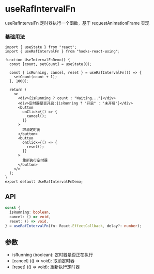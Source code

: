# useRafIntervalFn

useRafIntervalFn 定时器执行一个函数，基于 requestAnimationFrame 实现

### 基础用法

```tsx
import { useState } from "react";
import { useRafIntervalFn } from "hooks-react-using";

function UseIntervalFnDemo() {
  const [count, setCount] = useState(0);

  const { isRunning, cancel, reset } = useRafIntervalFn(() => {
    setCount(count + 1);
  }, 1000);

  return (
    <>
      <div>{isRunning ? count : "Waiting..."}</div>
      <div>定时器是否开启:{isRunning ? "开启" : "未开启"}</div>
      <button
        onClick={() => {
          cancel();
        }}
      >
        取消定时器
      </button>
      <button
        onClick={() => {
          reset();
        }}
      >
        重新执行定时器
      </button>
    </>
  );
}
export default UseRafIntervalFnDemo;

```

## API

```typescript
const {
  isRunning: boolean,
  cancel: () => void,
  reset: () => void,
} = useRafIntervalFn(fn: React.EffectCallback, delay?: number);
```

## 参数
- isRunning (boolean): 定时器是否正在执行
- [cancel] (() => void): 取消定时器
- [reset] (() => void): 重新执行定时器
